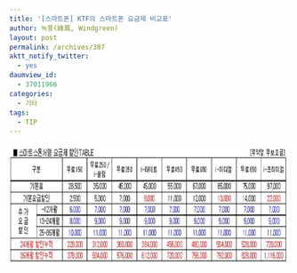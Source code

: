 ```yaml
---
title: '[스마트폰] KTF의 스마트폰 요금제 비교표'
author: 녹풍(綠風, Windgreen)
layout: post
permalink: /archives/387
aktt_notify_twitter:
  - yes
daumview_id:
  - 37011966
categories:
  - 기타
tags:
  - TIP
---
```

<img src="/uploads/legacy/old-images/1/cfile7.uf.18476D4A4D4BC8A423E4C3.jpg" class="aligncenter" width="580" height="220" alt="" />
